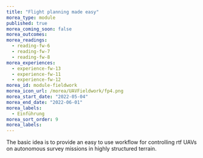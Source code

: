 ```yaml
---
title: "Flight planning made easy"
morea_type: module
published: true
morea_coming_soon: false
morea_outcomes:
morea_readings:
  - reading-fw-6
  - reading-fw-7
  - reading-fw-8  
morea_experiences:
  - experience-fw-13
  - experience-fw-11
  - experience-fw-12
morea_id: module-fieldwork
morea_icon_url: /morea/UAVFieldwork/fp4.png
morea_start_date: "2022-05-04"
morea_end_date: "2022-06-01"
morea_labels: 
  - Einführung
morea_sort_order: 9
morea_labels:
---
```



The basic idea is to provide an easy to use workflow for controlling rtf UAVs on autonomous survey missions in highly structured terrain.